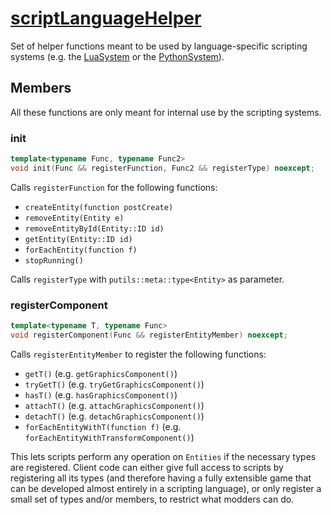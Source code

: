 # [scriptLanguageHelper](scriptLanguageHelper.hpp)

Set of helper functions meant to be used by language-specific scripting systems (e.g. the [LuaSystem](LuaSystem.md) or the [PythonSystem](PythonSystem.md)).

## Members

All these functions are only meant for internal use by the scripting systems.

### init

```cpp
template<typename Func, typename Func2>
void init(Func && registerFunction, Func2 && registerType) noexcept;
```

Calls `registerFunction` for the following functions:

* `createEntity(function postCreate)`
* `removeEntity(Entity e)`
* `removeEntityById(Entity::ID id)`
* `getEntity(Entity::ID id)`
* `forEachEntity(function f)`
* `stopRunning()`

Calls `registerType` with `putils::meta::type<Entity>` as parameter.

### registerComponent

```cpp
template<typename T, typename Func>
void registerComponent(Func && registerEntityMember) noexcept;
```

Calls `registerEntityMember` to register the following functions:

* `getT()` (e.g. `getGraphicsComponent()`)
* `tryGetT()` (e.g. `tryGetGraphicsComponent()`)
* `hasT()` (e.g. `hasGraphicsComponent()`)
* `attachT()` (e.g. `attachGraphicsComponent()`)
* `detachT()` (e.g. `detachGraphicsComponent()`)
* `forEachEntityWithT(function f)` (e.g. `forEachEntityWithTransformComponent()`)

This lets scripts perform any operation on `Entities` if the necessary types are registered. Client code can either give full access to scripts by registering all its types (and therefore having a fully extensible game that can be developed almost entirely in a scripting language), or only register a small set of types and/or members, to restrict what modders can do.
